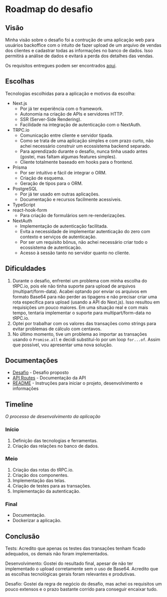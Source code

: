 # Roadmap do desafio

## Visão

Minha visão sobre o desafio foi a contrução de uma aplicação web para usuários backoffice com o intuito de fazer upload de um arquivo de vendas dos clientes e cadastrar todas as informações no banco de dados. Isso permitirá a análise de dados e evitará a perda dos detalhes das vendas.

Os requisitos entregues podem ser encontrados [aqui](./CHALLENGE.md#requisitos-funcionais).

## Escolhas

Tecnologias escolhidas para a aplicação e motivos da escolha:

- Next.js
  - Por já ter experiência com o framework.
  - Autonomia na criação de APIs e servidores HTTP.
  - SSR (Server-Side Rendering).
  - Facilidade na integração de autenticação com o NextAuth.
- TRPC.io
  - Comunicação entre cliente e servidor tipada.
  - Como se trata de uma aplicação simples e com prazo curto, não achei necessário construir um ecossistema backend separado.
  - Para aprendizado durante o desafio, nunca tinha usado antes (gostei, mas faltam algumas features simples).
  - Cliente totalmente baseado em hooks para o frontend.
- Prisma
  - Por ser intuitivo e fácil de integrar o ORM.
  - Criação de esquema.
  - Geração de tipos para o ORM.
- PostgreSQL
  - Por já ter usado em outras aplicações.
  - Documentação e recursos facilmente acessíveis.
- TypeScript
- react-hook-form
  - Para criação de formulários sem re-renderizações.
- NextAuth
  - Implementação de autenticação facilitada.
  - Evita a necessidade de implementar autenticação do zero com contexto e serviços de autenticação.
  - Por ser um requisito bônus, não achei necessário criar todo o ecossistema de autenticação.
  - Acesso à sessão tanto no servidor quanto no cliente.

## Dificuldades

1. Durante o desafio, enfrentei um problema com minha escolha do tRPC.io, pois ele não tinha suporte para upload de arquivos (multipart/form-data). Acabei optando por enviar os arquivos em formato Base64 para não perder as tipagens e não precisar criar uma rota específica para upload (usando a API do Next.js). Isso resultou em requisições um pouco maiores. Em uma situação real e com mais tempo, tentaria implementar o suporte para multipart/form-data no tRPC.io.
2. Optei por trabalhar com os valores das transações como strings para evitar problemas de cálculo com centavos.
3. No último momento, tive um problema ao importar as transações usando o `Promise.all` e decidi substituí-lo por um loop `for...of`. Assim que possível, vou apresentar uma nova solução.

## Documentações

- [Desafio](./CHALLENGE.md) - Desafio proposto
- [API Routes](./API.md) - Documentação da API
- [README](../README.md) - Instruções para iniciar o projeto, desenvolvimento e informações

## Timeline

_O processo de desenvolvimento da aplicação_

### Início

1. Definição das tecnologias e ferramentas.
2. Criação das relações no banco de dados.

### Meio

1. Criação das rotas do tRPC.io.
2. Criação dos componentes.
3. Implementação das telas.
4. Criação de testes para as transações.
5. Implementação da autenticação.

### Final

- Documentação.
- Dockerizar a aplicação.

## Conclusão

Tests: Acredito que apenas os testes das transações tenham ficado adequados, os demais não foram implementados.

Desenvolvimento: Gostei do resultado final, apesar de não ter implementado o upload corretamente sem o uso de Base64. Acredito que as escolhas tecnológicas gerais foram relevantes e produtivas.

Desafio: Gostei da regra de negócio do desafio, mas achei os requisitos um pouco extensos e o prazo bastante corrido para conseguir encaixar tudo.
